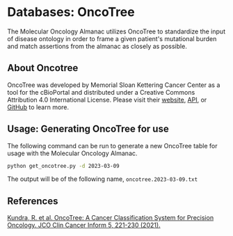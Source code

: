 # Databases: OncoTree
The Molecular Oncology Almanac utilizes OncoTree to standardize the input of disease ontology in order to frame a given patient's mutational burden and match assertions from the almanac as closely as possible. 

## About Oncotree
OncoTree was developed by Memorial Sloan Kettering Cancer Center as a tool for the cBioPortal and distributed under a Creative Commons Attribution 4.0 International License. Please visit their [website](https://oncotree.mskcc.org/), [API](https://oncotree.mskcc.org/swagger-ui.html), or [GitHub](https://github.com/cBioPortal/oncotree) to learn more.

## Usage: Generating OncoTree for use
The following command can be run to generate a new OncoTree table for usage with the Molecular Oncology Almanac.

```bash
python get_oncotree.py -d 2023-03-09
```

The output will be of the following name, `oncotree.2023-03-09.txt`

## References
[Kundra, R. et al. OncoTree: A Cancer Classification System for Precision Oncology. JCO Clin Cancer Inform 5, 221-230 (2021).](https://ascopubs.org/doi/10.1200/CCI.20.00108)
